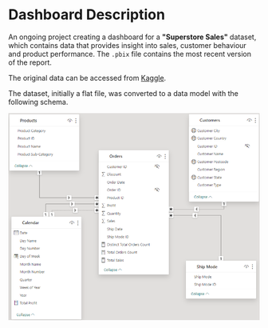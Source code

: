 # Dashboard Description

An ongoing project creating a dashboard for a __"Superstore Sales"__ dataset, which contains data that provides insight into sales, customer behaviour and product performance. The `.pbix` file contains the most recent version of the report.

The original data can be accessed from [Kaggle](https://www.kaggle.com/datasets/ishanshrivastava28/superstore-sales?utm_medium=social&utm_campaign=kaggle-dataset-share&utm_source=twitter ).

The dataset, initially a flat file, was converted to a data model with the following schema.

![alt text](https://github.com/tantriciajl/dashboards/blob/main/superstore/schema.png)


